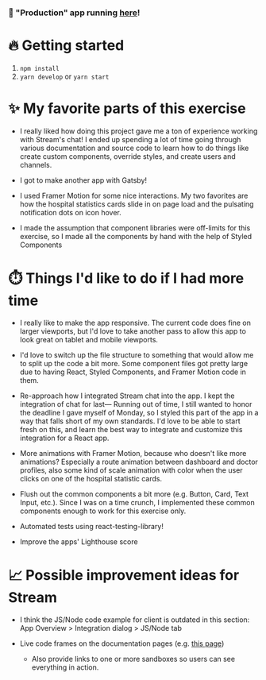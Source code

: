 ### 🚀 "Production" app running [here](https://stream.gatsbyjs.io/)!

# 🔥 Getting started
1. `npm install`
2. `yarn develop` or `yarn start`

# ✨ My favorite parts of this exercise
* I really liked how doing this project gave me a ton of experience working with Stream's chat! I ended up spending a lot of time going through various documentation and source code to learn how to do things like create custom components, override styles, and create users and channels. 


* I got to make another app with Gatsby!


* I used Framer Motion for some nice interactions. My two favorites are how the hospital statistics cards slide in on page load and the pulsating notification dots on icon hover.


* I made the assumption that component libraries were off-limits for this exercise, so I made all the components by hand with the help of Styled Components

# ⏱️ Things I'd like to do if I had more time
* I really like to make the app responsive. The current code does fine on larger viewports, but I'd love to take another pass to allow this app to look great on tablet and mobile viewports.


* I'd love to switch up the file structure to something that would allow me to split up the code a bit more. Some component files got pretty large due to having React, Styled Components, and Framer Motion code in them.


* Re-approach how I integrated Stream chat into the app. I kept the integration of chat for last— Running out of time, I still wanted to honor the deadline I gave myself of Monday, so I styled this part of the app in a way that falls short of my own standards. I'd love to be able to start fresh on this, and learn the best way to integrate and customize this integration for a React app.


* More animations with Framer Motion, because who doesn't like more animations? Especially a route animation between dashboard and doctor profiles, also some kind of scale animation with color when the user clicks on one of the hospital statistic cards.


* Flush out the common components a bit more (e.g. Button, Card, Text Input, etc.). Since I was on a time crunch, I implemented these common components enough to work for this exercise only. 


* Automated tests using react-testing-library!


* Improve the apps' Lighthouse score

# 📈 Possible improvement ideas for Stream
* I think the JS/Node code example for client is outdated in this section: App Overview > Integration dialog > JS/Node tab


* Live code frames on the documentation pages (e.g. [this page](https://getstream.io/chat/docs/sdk/react/custom-code-examples/channel_list_preview/))
  * Also provide links to one or more sandboxes so users can see everything in action.